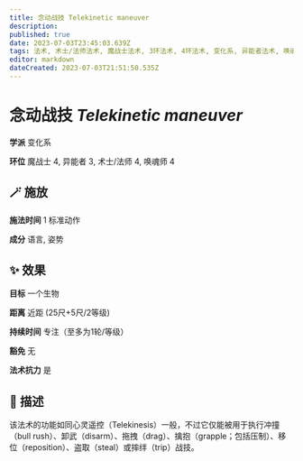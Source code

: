 ```yaml
---
title: 念动战技 Telekinetic maneuver
description: 
published: true
date: 2023-07-03T23:45:03.639Z
tags: 法术, 术士/法师法术, 魔战士法术, 3环法术, 4环法术, 变化系, 异能者法术, 唤魂师法术
editor: markdown
dateCreated: 2023-07-03T21:51:50.535Z
---
```


# **念动战技** *Telekinetic maneuver*

**学派** 变化系 

**环位** 魔战士 4, 异能者 3, 术士/法师 4, 唤魂师 4

## 🪄 施放

**施法时间** 1 标准动作

**成分** 语言, 姿势

## ✨ 效果 

**目标** 一个生物 

**距离** 近距 (25尺+5尺/2等级)  

**持续时间** 专注（至多为1轮/等级） 

**豁免** 无

**法术抗力** 是

## 📖 描述

该法术的功能如同心灵遥控（Telekinesis）一般，不过它仅能被用于执行冲撞（bull rush）、卸武（disarm）、拖拽（drag）、擒抱（grapple；包括压制）、移位（reposition）、盗取（steal）或摔绊（trip）战技。
    